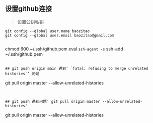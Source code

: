 ## 设置github连接
> 设置公钥私钥
```
git config --global user.name baozitao
git config --global user.email baozitao@gmail.com

```
```

```
chmod 600 ~/.ssh/github.pem
eval `ssh-agent -s`
ssh-add ~/.ssh/github.pem
```

## git push origin main 遇到‘ `fatal: refusing to merge unrelated histories`’ 问题
```
git pull origin master --allow-unrelated-histories
```


## git push 遇到问题' git pull origin master --allow-unrelated-histories'
```
git pull origin master --allow-unrelated-histories
```









